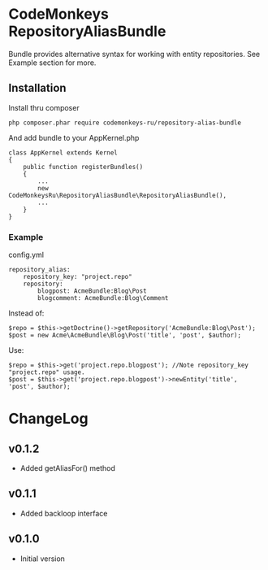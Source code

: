 # CodeMonkeys RepositoryAliasBundle #

Bundle provides alternative syntax for working with entity repositories.
See Example section for more.

## Installation ##

Install thru composer

    php composer.phar require codemonkeys-ru/repository-alias-bundle

And add bundle to your AppKernel.php

    class AppKernel extends Kernel
    {
        public function registerBundles()
        {
            ...
            new CodeMonkeysRu\RepositoryAliasBundle\RepositoryAliasBundle(),
            ...
        }
    }


### Example ###

config.yml

	repository_alias:
        repository_key: "project.repo"
		repository:
			blogpost: AcmeBundle:Blog\Post
			blogcomment: AcmeBundle:Blog\Comment

Instead of:

	$repo = $this->getDoctrine()->getRepository('AcmeBundle:Blog\Post');
	$post = new Acme\AcmeBundle\Blog\Post('title', 'post', $author);

Use:

	$repo = $this->get('project.repo.blogpost'); //Note repository_key "project.repo" usage.
	$post = $this->get('project.repo.blogpost')->newEntity('title', 'post', $author);


# ChangeLog

## v0.1.2

* Added getAliasFor() method

## v0.1.1

* Added backloop interface

## v0.1.0

* Initial version

